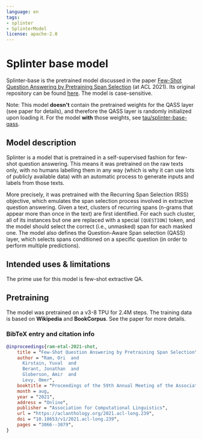 ```yaml
---
language: en
tags:
- splinter
- SplinterModel
license: apache-2.0
---
```


# Splinter base model  

Splinter-base is the pretrained model discussed in the paper [Few-Shot Question Answering by Pretraining Span Selection](https://aclanthology.org/2021.acl-long.239/) (at ACL 2021). Its original repository can be found [here](https://github.com/oriram/splinter). The model is case-sensitive.

Note: This model **doesn't** contain the pretrained weights for the QASS layer (see paper for details), and therefore the QASS layer is randomly initialized upon loading it. For the model **with** those weights, see [tau/splinter-base-qass](https://huggingface.co/tau/splinter-base-qass).

## Model description

Splinter is a model that is pretrained in a self-supervised fashion for few-shot question answering. This means it was pretrained on the raw texts only, with no humans labelling them in any way (which is why it can use lots of publicly available data) with an automatic process to generate inputs and labels from those texts. 

More precisely, it was pretrained with the Recurring Span Selection (RSS) objective, which emulates the span selection process involved in extractive question answering. Given a text, clusters of recurring spans (n-grams that appear more than once in the text) are first identified. For each such cluster, all of its instances but one are replaced with a special `[QUESTION]` token, and the model should select the correct (i.e., unmasked) span for each masked one. The model also defines the Question-Aware Span selection (QASS) layer, which selects spans conditioned on a specific question (in order to perform multiple predictions).


## Intended uses & limitations

The prime use for this model is few-shot extractive QA.

## Pretraining

The model was pretrained on a v3-8 TPU for 2.4M steps. The training data is based on **Wikipedia** and **BookCorpus**. See the paper for more details.

### BibTeX entry and citation info

```bibtex
@inproceedings{ram-etal-2021-shot,
    title = "Few-Shot Question Answering by Pretraining Span Selection",
    author = "Ram, Ori  and
      Kirstain, Yuval  and
      Berant, Jonathan  and
      Globerson, Amir  and
      Levy, Omer",
    booktitle = "Proceedings of the 59th Annual Meeting of the Association for Computational Linguistics and the 11th International Joint Conference on Natural Language Processing (Volume 1: Long Papers)",
    month = aug,
    year = "2021",
    address = "Online",
    publisher = "Association for Computational Linguistics",
    url = "https://aclanthology.org/2021.acl-long.239",
    doi = "10.18653/v1/2021.acl-long.239",
    pages = "3066--3079",
}
```